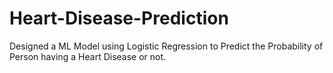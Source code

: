 # Heart-Disease-Prediction
Designed a ML Model using Logistic Regression to Predict the Probability of Person having a Heart Disease or not.
